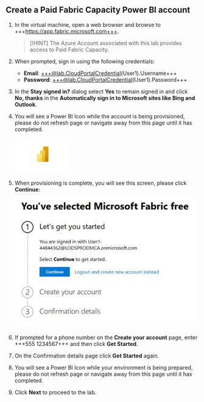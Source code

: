 ## Create a Paid Fabric Capacity Power BI account

1. In the virtual machine, open a web browser and browse to +++https://app.fabric.microsoft.com+++.

    > [!HINT] The Azure Account associated with this lab provides access to Paid Fabric Capacity.

1. When prompted, sign in using the following credentials:

    - **Email**: +++@lab.CloudPortalCredential(User1).Username+++
    - **Password**: +++@lab.CloudPortalCredential(User1).Password+++

1. In the **Stay signed in?** dialog select **Yes** to remain signed in and click **No, thanks** in the **Automatically sign in to Microsoft sites like Bing and Outlook**.

1. You will see a Power BI Icon while the account is being provisioned, please do not refresh page or navigate away from this page until it has completed.

    ![image1](images/uk4r1kzj.jpg)

1. When provisioning is complete, you will see this screen, please click **Continue**:

    ![image2](images/h93b1dvf.jpg)

1. If prompted for a phone number on the **Create your account** page, enter +++555 1234567+++ and then click **Get Started**.

1. On the Confirmation details page click **Get Started** again.

1. You will see a Power BI Icon while your environment is being prepared, please do not refresh page or navigate away from this page until it has completed.

1. Click **Next** to proceed to the lab.

